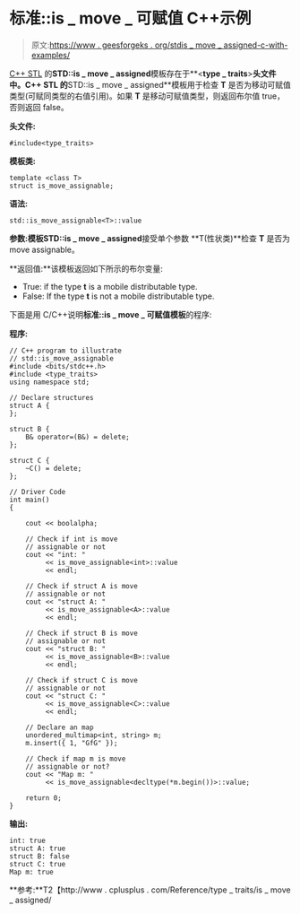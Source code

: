 # 标准::is _ move _ 可赋值 C++示例

> 原文:[https://www . geesforgeks . org/stdis _ move _ assigned-c-with-examples/](https://www.geeksforgeeks.org/stdis_move_assignable-c-with-examples/)

[C++ STL](https://www.geeksforgeeks.org/the-c-standard-template-library-stl/) 的**STD::is _ move _ assigned**模板存在于**<**type _ traits**>**头文件中。C++ STL 的**STD::is _ move _ assigned**模板用于检查 **T** 是否为移动可赋值类型(可赋同类型的右值引用)。如果 **T** 是移动可赋值类型，则返回布尔值 true，否则返回 false。

**头文件:**

```
#include<type_traits>

```

**模板类:**

```
template <class T>
struct is_move_assignable;

```

**语法:**

```
std::is_move_assignable<T>::value

```

**参数:**模板**STD::is _ move _ assigned**接受单个参数 **T(性状类)**检查 **T** 是否为 move assignable。

**返回值:**该模板返回如下所示的布尔变量:

*   True: if the type **t** is a mobile distributable type.
*   False: If the type **t** is not a mobile distributable type.

下面是用 C/C++说明**标准::is _ move _ 可赋值模板**的程序:

**程序:**

```
// C++ program to illustrate
// std::is_move_assignable
#include <bits/stdc++.h>
#include <type_traits>
using namespace std;

// Declare structures
struct A {
};

struct B {
    B& operator=(B&) = delete;
};

struct C {
    ~C() = delete;
};

// Driver Code
int main()
{

    cout << boolalpha;

    // Check if int is move
    // assignable or not
    cout << "int: "
         << is_move_assignable<int>::value
         << endl;

    // Check if struct A is move
    // assignable or not
    cout << "struct A: "
         << is_move_assignable<A>::value
         << endl;

    // Check if struct B is move
    // assignable or not
    cout << "struct B: "
         << is_move_assignable<B>::value
         << endl;

    // Check if struct C is move
    // assignable or not
    cout << "struct C: "
         << is_move_assignable<C>::value
         << endl;

    // Declare an map
    unordered_multimap<int, string> m;
    m.insert({ 1, "GfG" });

    // Check if map m is move
    // assignable or not?
    cout << "Map m: "
         << is_move_assignable<decltype(*m.begin())>::value;

    return 0;
}
```

**输出:**

```
int: true
struct A: true
struct B: false
struct C: true
Map m: true

```

**参考:**T2【http://www . cplusplus . com/Reference/type _ traits/is _ move _ assigned/